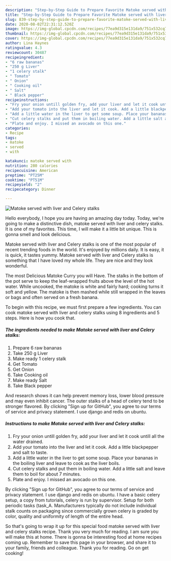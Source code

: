 ```yaml
---
description: "Step-by-Step Guide to Prepare Favorite Matoke served with liver and Celery stalks"
title: "Step-by-Step Guide to Prepare Favorite Matoke served with liver and Celery stalks"
slug: 839-step-by-step-guide-to-prepare-favorite-matoke-served-with-liver-and-celery-stalks
date: 2020-08-02T22:31:12.520Z
image: https://img-global.cpcdn.com/recipes/77ea9d315e131da9/751x532cq70/matoke-served-with-liver-and-celery-stalks-recipe-main-photo.jpg
thumbnail: https://img-global.cpcdn.com/recipes/77ea9d315e131da9/751x532cq70/matoke-served-with-liver-and-celery-stalks-recipe-main-photo.jpg
cover: https://img-global.cpcdn.com/recipes/77ea9d315e131da9/751x532cq70/matoke-served-with-liver-and-celery-stalks-recipe-main-photo.jpg
author: Lina Haynes
ratingvalue: 4.3
reviewcount: 30487
recipeingredient:
- "6 raw bananas"
- "250 g Liver"
- "1 celery stalk"
- " Tomato"
- " Onion"
- " Cooking oil"
- " Salt"
- " Black pepper"
recipeinstructions:
- "Fry your onion untill golden fry, add your liver and let it cook untill all the water drained."
- "Add your tomato into the liver and let it cook. Add a little blackpepper and salt to taste."
- "Add a little water in the liver to get some soup. Place your bananas in the boiling liver and leave to cook as the liver boils."
- "Cut celery stalks and put them in boiling water. Add a little salt and leave them to boil for about 7 minutes."
- "Plate and enjoy. I missed an avocado on this one."
categories:
- Recipe
tags:
- matoke
- served
- with

katakunci: matoke served with 
nutrition: 280 calories
recipecuisine: American
preptime: "PT25M"
cooktime: "PT51M"
recipeyield: "2"
recipecategory: Dinner

---
```



![Matoke served with liver and Celery stalks](https://img-global.cpcdn.com/recipes/77ea9d315e131da9/751x532cq70/matoke-served-with-liver-and-celery-stalks-recipe-main-photo.jpg)

Hello everybody, I hope you are having an amazing day today. Today, we're going to make a distinctive dish, matoke served with liver and celery stalks. It is one of my favorites. This time, I will make it a little bit unique. This is gonna smell and look delicious.

Matoke served with liver and Celery stalks is one of the most popular of recent trending foods in the world. It's enjoyed by millions daily. It is easy, it is quick, it tastes yummy. Matoke served with liver and Celery stalks is something that I have loved my whole life. They are nice and they look wonderful.

The most Delicious Matoke Curry you will Have. The stalks in the bottom of the pot serve to keep the leaf-wrapped fruits above the level of the hot water. While uncooked, the matoke is white and fairly hard; cooking turns it soft and yellow. The matoke is then mashed while still wrapped in the leaves or bags and often served on a fresh banana.


To begin with this recipe, we must first prepare a few ingredients. You can cook matoke served with liver and celery stalks using 8 ingredients and 5 steps. Here is how you cook that.

<!--inarticleads1-->

##### The ingredients needed to make Matoke served with liver and Celery stalks:

1. Prepare 6 raw bananas
1. Take 250 g Liver
1. Make ready 1 celery stalk
1. Get  Tomato
1. Get  Onion
1. Take  Cooking oil
1. Make ready  Salt
1. Take  Black pepper


And research shows it can help prevent memory loss, lower blood pressure and may even inhibit cancer. The outer stalks of a head of celery tend to be stronger flavored. By clicking &#34;Sign up for GitHub&#34;, you agree to our terms of service and privacy statement. I use django and redis on ubuntu. 

<!--inarticleads2-->

##### Instructions to make Matoke served with liver and Celery stalks:

1. Fry your onion untill golden fry, add your liver and let it cook untill all the water drained.
1. Add your tomato into the liver and let it cook. Add a little blackpepper and salt to taste.
1. Add a little water in the liver to get some soup. Place your bananas in the boiling liver and leave to cook as the liver boils.
1. Cut celery stalks and put them in boiling water. Add a little salt and leave them to boil for about 7 minutes.
1. Plate and enjoy. I missed an avocado on this one.


By clicking &#34;Sign up for GitHub&#34;, you agree to our terms of service and privacy statement. I use django and redis on ubuntu. I have a basic celery setup, a copy from tutorials, celery is run by supervisor. Setup for both periodic tasks (task_A. Manufacturers typically do not include individual stalk counts on packaging since commercially grown celery is graded by color, quality and uniformity of length of the entire head. 

So that's going to wrap it up for this special food matoke served with liver and celery stalks recipe. Thank you very much for reading. I am sure you will make this at home. There is gonna be interesting food at home recipes coming up. Remember to save this page in your browser, and share it to your family, friends and colleague. Thank you for reading. Go on get cooking!
